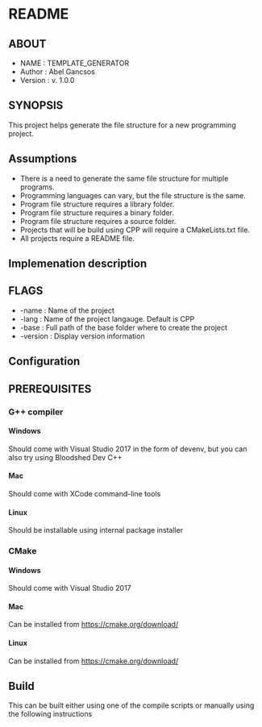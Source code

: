 # README
## ABOUT
* NAME       : TEMPLATE_GENERATOR
* Author     : Abel Gancsos
* Version    : v. 1.0.0

## SYNOPSIS
This project helps generate the file structure for a new programming project.

## Assumptions
* There is a need to generate the same file structure for multiple programs.
* Programming languages can vary, but the file structure is the same.
* Program file structure requires a library folder.
* Program file structure requires a binary folder.
* Program file structure requires a source folder.
* Projects that will be build using CPP will require a CMakeLists.txt file.
* All projects require a README file.

## Implemenation description

## FLAGS
* -name    : Name of the project
* -lang    : Name of the project langauge. Default is CPP
* -base    : Full path of the base folder where to create the project
* -version : Display version information

## Configuration

## PREREQUISITES
### G++ compiler
#### Windows
Should come with Visual Studio 2017 in the form of devenv, but you can also try using Bloodshed Dev C++
#### Mac
Should come with XCode command-line tools
#### Linux
Should be installable using internal package installer
### CMake
#### Windows
Should come with Visual Studio 2017
#### Mac
Can be installed from https://cmake.org/download/
#### Linux
Can be installed from https://cmake.org/download/
## Build
This can be built either using one of the compile scripts or manually using the following instructions
